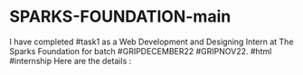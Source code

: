 # SPARKS-FOUNDATION-main
I have completed #task1 as a Web Development and Designing Intern at The Sparks Foundation for batch #GRIPDECEMBER22 #GRIPNOV22. #html #internship Here are the details : 
